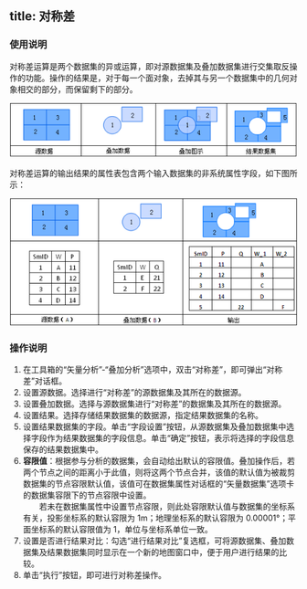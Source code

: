 title: 对称差
---

### 使用说明  

对称差运算是两个数据集的异或运算，即对源数据集及叠加数据集进行交集取反操作的功能。操作的结果是，对于每一个面对象，去掉其与另一个数据集中的几何对象相交的部分，而保留剩下的部分。 

![](img/xorbuttonoperation.png)  
  
对称差运算的输出结果的属性表包含两个输入数据集的非系统属性字段，如下图所示：

![](img/xorbuttonproperty.png)          

### 操作说明   
  
1. 在工具箱的“矢量分析”-“叠加分析”选项中，双击“对称差”，即可弹出“对称差”对话框。  
2. 设置源数据。选择进行“对称差”的源数据集及其所在的数据源。    
3. 设置叠加数据。选择与源数据集进行“对称差”的数据集及其所在的数据源。     
4. 设置结果。选择存储结果数据集的数据源，指定结果数据集的名称。  
5. 设置结果数据集的字段。单击“字段设置”按钮，从源数据集及叠加数据集中选择字段作为结果数据集的字段信息。单击“确定”按钮，表示将选择的字段信息保存的结果数据集中。   
5. **容限值**：根据参与分析的数据集，会自动给出默认的容限值。叠加操作后，若两个节点之间的距离小于此值，则将这两个节点合并，该值的默认值为被裁剪数据集的节点容限默认值，该值可在数据集属性对话框的“矢量数据集”选项卡的数据集容限下的节点容限中设置。  
　　若未在数据集属性中设置节点容限，则此处容限默认值与数据集的坐标系有关，投影坐标系的默认容限为 1m；地理坐标系的默认容限为 0.00001°；平面坐标系的默认容限值为 1，单位与坐标系单位一致。
6. 设置是否进行结果对比：勾选“进行结果对比”复选框，可将源数据集、叠加数据集及结果数据集同时显示在一个新的地图窗口中，便于用户进行结果的比较。
7. 单击“执行”按钮，即可进行对称差操作。